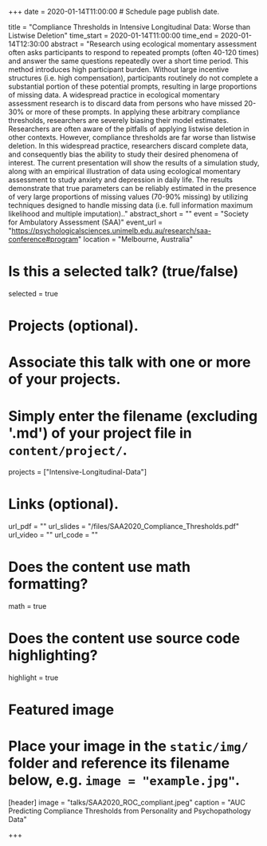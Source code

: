 +++
date = 2020-01-14T11:00:00  # Schedule page publish date.

title = "Compliance Thresholds in Intensive Longitudinal Data: Worse than Listwise Deletion"
time_start = 2020-01-14T11:00:00
time_end = 2020-01-14T12:30:00
abstract = "Research using ecological momentary assessment often asks participants to respond to repeated prompts (often 40-120 times) and answer the same questions repeatedly over a short time period. This method introduces high participant burden. Without large incentive structures (i.e. high compensation), participants routinely do not complete a substantial portion of these potential prompts, resulting in large proportions of missing data. A widespread practice in ecological momentary assessment research is to discard data from persons who have missed 20-30% or more of these prompts. In applying these arbitrary compliance thresholds, researchers are severely biasing their model estimates. Researchers are often aware of the pitfalls of applying listwise deletion in other contexts. However, compliance thresholds are far worse than listwise deletion. In this widespread practice, researchers discard complete data, and consequently bias the ability to study their desired phenomena of interest. The current presentation will show the results of a simulation study, along with an empirical illustration of data using ecological momentary assessment to study anxiety and depression in daily life. The results demonstrate that true parameters can be reliably estimated in the presence of very large proportions of missing values (70-90% missing) by utilizing techniques designed to handle missing data (i.e. full information maximum likelihood and multiple imputation).."
abstract_short = ""
event = "Society for Ambulatory Assessment (SAA)"
event_url = "https://psychologicalsciences.unimelb.edu.au/research/saa-conference#program"
location = "Melbourne, Australia"

# Is this a selected talk? (true/false)
selected = true

# Projects (optional).
#   Associate this talk with one or more of your projects.
#   Simply enter the filename (excluding '.md') of your project file in `content/project/`.
projects = ["Intensive-Longitudinal-Data"]

# Links (optional).
url_pdf = ""
url_slides = "/files/SAA2020_Compliance_Thresholds.pdf"
url_video = ""
url_code = ""

# Does the content use math formatting?
math = true

# Does the content use source code highlighting?
highlight = true

# Featured image
# Place your image in the `static/img/` folder and reference its filename below, e.g. `image = "example.jpg"`.
[header]
image = "talks/SAA2020_ROC_compliant.jpeg"
caption = "AUC Predicting Compliance Thresholds from Personality and Psychopathology Data"

+++
